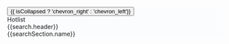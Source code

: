
<div class="container-fluid" style="background-color:rgba(243, 247, 250, 0.315)">    
    <div class="total-frame">
        <div class="sidebar-frame" [class.collapse]="isCollapsed" >
            <div class="sidebar-header-frame">
                <button (click)="isCollapsed=!isCollapsed" class="collapse-button btn btn-sm "> <mat-icon style="color:black;">{{
                    isCollapsed ? 'chevron_right' : 'chevron_left'}}</mat-icon></button>
            </div>
           <!--Sidebar wrapper-->
            <div class="sidebar-content" [@fadeCollapse]="isCollapsed ? 'collapse' : 'open'">
                <div class="card cbp-left-card-main">
                    <div class="card-header cbp-dhs-toolbar-header">
                      Hotlist
                    </div>
                    <div class="hotlist-section" *ngFor="let search of hotList">
                        <div class="header">
                            {{search.header}}
                        </div>
                        <div class="section">
                            <div class="section-link" *ngFor="let searchSection of search.searches" (click)="submitSearch(searchSection.search)">
                                {{searchSection.name}}
                            </div>
                        </div>
                    </div>
                        <!-- <p class="ms-3 mb-0 pb-0 mt-2" style="font-weight: bold;"> Applications</p> -->
                        <!-- <div class="card m-3 mt-1" >
                            <ul class="list-group list-group-flush">
                                <li class="list-group-item">
                                    <div class="row">
                                        <div class="col-8">
                                            Unassigned
                                        </div>
                                        <div class="col cbp-left-card-content">
                                            <span class="cbp-left-card-stats">31</span>
                                        </div>
                                    </div>
                                </li> 
                                <li class="list-group-item">
                                    <div class="row">
                                        <div class="col-8">
                                            Assigned to me
                                        </div>
                                        <div class="col cbp-left-card-content">
                                            <span class="cbp-left-card-stats">12</span>
                                        </div>
                                    </div>
                                </li> 
                                <li class="list-group-item">
                                    <div class="row">
                                        <div class="col-8">
                                            Not Processed
                                        </div>
                                        <div class="col cbp-left-card-content">
                                            <span class="cbp-left-card-stats">20</span>
                                        </div>
                                    </div>
                                </li> 
                                <li class="list-group-item">
                                    <div class="row">
                                        <div class="col-9">
                                            Certified
                                        </div>
                                        <div class="col cbp-left-card-content">
                                            <span class="cbp-left-card-stats">50</span>
                                        </div>
                                    </div>
                                </li> 
                            </ul>
                        </div> -->
                  </div>
             <!--   <div class="card cbp-left-card-main" >
                    <div class="card-header cbp-dhs-toolbar-header">
                      Navigation
                    </div>
                    <ul class="list-group list-group-flush">

                        <li class="list-group-item nav-link" routerLink="home" style="cursor: pointer;">
                            <div class="row pt-1 pb-1">
                                <div class="col-9">
                                    <a>
                                        <svg xmlns="http://www.w3.org/2000/svg" width="16" height="16" fill="currentColor" class="bi bi-house-door" viewBox="0 0 18 18">
                                            <path d="M8.354 1.146a.5.5 0 0 0-.708 0l-6 6A.5.5 0 0 0 1.5 7.5v7a.5.5 0 0 0 .5.5h4.5a.5.5 0 0 0 .5-.5v-4h2v4a.5.5 0 0 0 .5.5H14a.5.5 0 0 0 .5-.5v-7a.5.5 0 0 0-.146-.354L13 5.793V2.5a.5.5 0 0 0-.5-.5h-1a.5.5 0 0 0-.5.5v1.293zM2.5 14V7.707l5.5-5.5 5.5 5.5V14H10v-4a.5.5 0 0 0-.5-.5h-3a.5.5 0 0 0-.5.5v4z"/>
                                          </svg>
                                        Home</a>
                                </div>
                                <div class="col cbp-left-card-content">
                                     
                                </div>
                            </div>
                        </li> 

                        <li class="list-group-item nav-link"  routerLink="countries" style="cursor: pointer;">
                            <div class="row pt-1 pb-1">
                                <div class="col-9">
                                    <a>
                                        <svg xmlns="http://www.w3.org/2000/svg" width="16" height="16" fill="currentColor" class="bi bi-globe-americas" viewBox="0 0 18 18">
                                            <path d="M8 0a8 8 0 1 0 0 16A8 8 0 0 0 8 0M2.04 4.326c.325 1.329 2.532 2.54 3.717 3.19.48.263.793.434.743.484q-.121.12-.242.234c-.416.396-.787.749-.758 1.266.035.634.618.824 1.214 1.017.577.188 1.168.38 1.286.983.082.417-.075.988-.22 1.52-.215.782-.406 1.48.22 1.48 1.5-.5 3.798-3.186 4-5 .138-1.243-2-2-3.5-2.5-.478-.16-.755.081-.99.284-.172.15-.322.279-.51.216-.445-.148-2.5-2-1.5-2.5.78-.39.952-.171 1.227.182.078.099.163.208.273.318.609.304.662-.132.723-.633.039-.322.081-.671.277-.867.434-.434 1.265-.791 2.028-1.12.712-.306 1.365-.587 1.579-.88A7 7 0 1 1 2.04 4.327Z"/>
                                        </svg>
                                      G2G Network Overview</a>
                                </div>
                                <div class="col cbp-left-card-content">
                                
                                </div>
                            </div>
                        </li>
                            
                        <li class="list-group-item nav-link"  routerLink="companies"  style="cursor: pointer;">
                            <div class="row pt-1 pb-1">
                                <div class="col-9">
                                    <a>
                                        <svg xmlns="http://www.w3.org/2000/svg" width="16" height="16" fill="currentColor" class="bi bi-search" viewBox="0 0 18 18">
                                            <path d="M11.742 10.344a6.5 6.5 0 1 0-1.397 1.398h-.001q.044.06.098.115l3.85 3.85a1 1 0 0 0 1.415-1.414l-3.85-3.85a1 1 0 0 0-.115-.1zM12 6.5a5.5 5.5 0 1 1-11 0 5.5 5.5 0 0 1 11 0"/>
                                        </svg>
                                        Search Companies</a>
                                </div>
                                <div class="col cbp-left-card-content">
                                     
                                </div>
                            </div>
                        </li>

                        <li class="list-group-item nav-link"  routerLink="mra-requests"  style="cursor: pointer;">
                            <div class="row pt-1 pb-1">
                                <div class="col-9">
                                    <a>
                                        <svg xmlns="http://www.w3.org/2000/svg" width="16" height="16" fill="currentColor" class="bi bi-stickies" viewBox="0 0 18 18">
                                            <path d="M1.5 0A1.5 1.5 0 0 0 0 1.5V13a1 1 0 0 0 1 1V1.5a.5.5 0 0 1 .5-.5H14a1 1 0 0 0-1-1z"/>
                                            <path d="M3.5 2A1.5 1.5 0 0 0 2 3.5v11A1.5 1.5 0 0 0 3.5 16h6.086a1.5 1.5 0 0 0 1.06-.44l4.915-4.914A1.5 1.5 0 0 0 16 9.586V3.5A1.5 1.5 0 0 0 14.5 2zM3 3.5a.5.5 0 0 1 .5-.5h11a.5.5 0 0 1 .5.5V9h-4.5A1.5 1.5 0 0 0 9 10.5V15H3.5a.5.5 0 0 1-.5-.5zm7 11.293V10.5a.5.5 0 0 1 .5-.5h4.293z"/>
                                          </svg>
                                        Search MRA Requests</a>
                                </div>
                                <div class="col cbp-left-card-content">
                                     
                                </div>
                            </div>
                        </li>
                        <li class="list-group-item nav-link"  routerLink="placeholder"  style="cursor: pointer;">
                            <div class="row pt-1 pb-1">
                                <div class="col-9">
                                    <a>
                                        <svg xmlns="http://www.w3.org/2000/svg" width="16" height="16" fill="currentColor" class="bi bi-stickies" viewBox="0 0 18 18">
                                            <path d="M1.5 0A1.5 1.5 0 0 0 0 1.5V13a1 1 0 0 0 1 1V1.5a.5.5 0 0 1 .5-.5H14a1 1 0 0 0-1-1z"/>
                                            <path d="M3.5 2A1.5 1.5 0 0 0 2 3.5v11A1.5 1.5 0 0 0 3.5 16h6.086a1.5 1.5 0 0 0 1.06-.44l4.915-4.914A1.5 1.5 0 0 0 16 9.586V3.5A1.5 1.5 0 0 0 14.5 2zM3 3.5a.5.5 0 0 1 .5-.5h11a.5.5 0 0 1 .5.5V9h-4.5A1.5 1.5 0 0 0 9 10.5V15H3.5a.5.5 0 0 1-.5-.5zm7 11.293V10.5a.5.5 0 0 1 .5-.5h4.293z"/>
                                          </svg>
                                        Open Company Model</a>
                                </div>
                                <div class="col cbp-left-card-content">
                                     
                                </div>
                            </div>
                        </li>

                        <li class="list-group-item nav-link"  routerLink="addUpdateCompanies" style="cursor: pointer;">
                            <div class="row pt-1 pb-1">
                                <div class="col-9">
                                    <a>
                                        <svg xmlns="http://www.w3.org/2000/svg" width="16" height="16" fill="currentColor" class="bi bi-building-fill-gear" viewBox="0 0 18 18">
                                            <path d="M2 1a1 1 0 0 1 1-1h10a1 1 0 0 1 1 1v7.256A4.5 4.5 0 0 0 12.5 8a4.5 4.5 0 0 0-3.59 1.787A.5.5 0 0 0 9 9.5v-1a.5.5 0 0 0-.5-.5h-1a.5.5 0 0 0-.5.5v1a.5.5 0 0 0 .5.5h1a.5.5 0 0 0 .39-.187A4.5 4.5 0 0 0 8.027 12H6.5a.5.5 0 0 0-.5.5V16H3a1 1 0 0 1-1-1zm2 1.5v1a.5.5 0 0 0 .5.5h1a.5.5 0 0 0 .5-.5v-1a.5.5 0 0 0-.5-.5h-1a.5.5 0 0 0-.5.5m3 0v1a.5.5 0 0 0 .5.5h1a.5.5 0 0 0 .5-.5v-1a.5.5 0 0 0-.5-.5h-1a.5.5 0 0 0-.5.5m3.5-.5a.5.5 0 0 0-.5.5v1a.5.5 0 0 0 .5.5h1a.5.5 0 0 0 .5-.5v-1a.5.5 0 0 0-.5-.5zM4 5.5v1a.5.5 0 0 0 .5.5h1a.5.5 0 0 0 .5-.5v-1a.5.5 0 0 0-.5-.5h-1a.5.5 0 0 0-.5.5M7.5 5a.5.5 0 0 0-.5.5v1a.5.5 0 0 0 .5.5h1a.5.5 0 0 0 .5-.5v-1a.5.5 0 0 0-.5-.5zm2.5.5v1a.5.5 0 0 0 .5.5h1a.5.5 0 0 0 .5-.5v-1a.5.5 0 0 0-.5-.5h-1a.5.5 0 0 0-.5.5M4.5 8a.5.5 0 0 0-.5.5v1a.5.5 0 0 0 .5.5h1a.5.5 0 0 0 .5-.5v-1a.5.5 0 0 0-.5-.5z"/>
                                            <path d="M11.886 9.46c.18-.613 1.048-.613 1.229 0l.043.148a.64.64 0 0 0 .921.382l.136-.074c.561-.306 1.175.308.87.869l-.075.136a.64.64 0 0 0 .382.92l.149.045c.612.18.612 1.048 0 1.229l-.15.043a.64.64 0 0 0-.38.921l.074.136c.305.561-.309 1.175-.87.87l-.136-.075a.64.64 0 0 0-.92.382l-.045.149c-.18.612-1.048.612-1.229 0l-.043-.15a.64.64 0 0 0-.921-.38l-.136.074c-.561.305-1.175-.309-.87-.87l.075-.136a.64.64 0 0 0-.382-.92l-.148-.045c-.613-.18-.613-1.048 0-1.229l.148-.043a.64.64 0 0 0 .382-.921l-.074-.136c-.306-.561.308-1.175.869-.87l.136.075a.64.64 0 0 0 .92-.382zM14 12.5a1.5 1.5 0 1 0-3 0 1.5 1.5 0 0 0 3 0"/>
                                        </svg>
                                        Add/Update Companies</a>
                                </div>
                                <div class="col cbp-left-card-content">
                                     
                                </div>
                            </div>
                        </li> 


                      <li class="list-group-item bg-light">
                        <span class="float-right">
                        </span>

                      </li>
                    </ul>
                  </div>
                -->

                <div class="card mt-3 cbp-left-card-main" *ngIf="currentRoute!=='/main/mra-requests'">
                    <div class="card-header cbp-dhs-toolbar-header">
                        Search Companies
                    </div>
                    <div class="search-parameters-cmpny">
                        <mat-form-field class="search-form-field" >
                            <mat-label>Company Name</mat-label>
                            <input matInput type="text" [(ngModel)]="searchParameters.company">
                        </mat-form-field>
                        <mat-form-field class="search-form-field">
                            <mat-label>TIN</mat-label>
                            <input matInput type="text" [(ngModel)]="searchParameters.tin">
                        </mat-form-field>
                        <mat-form-field class="search-form-field" >
                            <mat-label>MRA Request Statuses</mat-label>
                            <mat-select [formControl]="statusesForm" multiple>
                                <mat-option *ngFor="let mraRequestStatus of MRAList"
                                    [value]="mraRequestStatus.value">{{mraRequestStatus.name}}</mat-option>
                            </mat-select>
                        </mat-form-field>
                        <mat-form-field class="search-form-field">
                            <mat-label>From Country</mat-label>
                            <mat-select [formControl]="countriesForm" multiple>
                                <mat-option *ngFor="let country of mainCountries" [value]="country.code">
                                    <span *ngIf="country.name.length>2" class="flag-input fi fi-{{country.code?.toLowerCase()}}"></span>
                                    {{country.name}}
                                </mat-option>
                            </mat-select>
                        </mat-form-field>
                        <form [formGroup]="updatedDateRangeForm" class="search-form-field">
                            <mat-form-field class="search-form-field-date">
                              <mat-label>Enter the updated date range</mat-label>
                              <mat-date-range-input [rangePicker]="updatedPicker">
                                <input matStartDate formControlName="start" placeholder="Start date">
                                <input matEndDate formControlName="end" placeholder="End date">
                              </mat-date-range-input>
                              <mat-hint>MM/DD/YYYY – MM/DD/YYYY</mat-hint>
                              <mat-datepicker-toggle matIconSuffix [for]="updatedPicker"></mat-datepicker-toggle>
                              <mat-date-range-picker #updatedPicker></mat-date-range-picker>
                            </mat-form-field>
                          </form>
                          <form  [formGroup]="approvedDateRangeForm" class="search-form-field">
                            <mat-form-field class="search-form-field-date">
                              <mat-label>Enter the approved date range</mat-label>
                              <mat-date-range-input [rangePicker]="approvedPicker">
                                <input matStartDate formControlName="start" placeholder="Start date">
                                <input matEndDate formControlName="end" placeholder="End date">
                              </mat-date-range-input>
                              <mat-hint>MM/DD/YYYY – MM/DD/YYYY</mat-hint>
                              <mat-datepicker-toggle matIconSuffix [for]="approvedPicker"></mat-datepicker-toggle>
                              <mat-date-range-picker #approvedPicker></mat-date-range-picker>
                            </mat-form-field>
                          </form>
                        <div class="row px-2 specialStyle">  
                            <div class="col std-btn">
                                <button mat-stroked-button color="basic" class="w-100 mb-2" (click)="clearSearch('company')">Clear</button>
                            </div>
                            <div class="col std-btn">
                                <button mat-raised-button color="primary" class="w-100 mb-2" (click)="startSearch('company')">Search</button>
                            </div>
                        </div>
                    </div>
                </div>


                <div class="card mt-3 cbp-left-card-main" *ngIf="currentRoute!=='/main/companies'">
                    <div class="card-header cbp-dhs-toolbar-header">
                        Search MRA Requests
                    </div>
                    <div class="search-parameters">
                        <mat-form-field class="search-form-field">
                            <mat-label>MRA Request ID</mat-label>
                            <input matInput type="text" [(ngModel)]="searchParameters.request_id">
                        </mat-form-field>
                        <mat-form-field class="search-form-field">
                            <mat-label>Company Name</mat-label>
                            <input matInput type="text" [(ngModel)]="searchParameters.company">
                        </mat-form-field>
                        <mat-form-field class="search-form-field">
                            <mat-label>MRA Request Statuses</mat-label>
                            <mat-select [formControl]="statusesForm" multiple [panelWidth]="''">
                                <mat-option *ngFor="let mraRequestStatus of MRAList"
                                    [value]="mraRequestStatus.value">{{mraRequestStatus.name}}</mat-option>
                            </mat-select>
                        </mat-form-field>
                        <mat-form-field class="search-form-field">
                            <mat-label>From Country</mat-label>
                            <mat-select [formControl]="countriesForm" multiple [panelWidth]="''">
                                <mat-option *ngFor="let country of mainCountries" [value]="country.code">
                                    <span *ngIf="country.name.length>2"
                                        class="flag-input fi fi-{{country.code.toLowerCase()}}"></span>
                                    {{country.name}}</mat-option>
                            </mat-select>
                        </mat-form-field>
                        <form [formGroup]="updatedDateRangeForm" class="search-form-field">
                            <mat-form-field  class="search-form-field-date">
                              <mat-label>Enter the updated date range</mat-label>
                              <mat-date-range-input [rangePicker]="updatedPicker">
                                <input matStartDate formControlName="start" placeholder="Start date">
                                <input matEndDate formControlName="end" placeholder="End date">
                              </mat-date-range-input>
                              <mat-hint>MM/DD/YYYY – MM/DD/YYYY</mat-hint>
                              <mat-datepicker-toggle matIconSuffix [for]="updatedPicker"></mat-datepicker-toggle>
                              <mat-date-range-picker #updatedPicker></mat-date-range-picker>
                            </mat-form-field>
                          </form>
                          <form [formGroup]="approvedDateRangeForm"  class="search-form-field">
                            <mat-form-field  class="search-form-field-date">
                              <mat-label>Enter the approved date range</mat-label>
                              <mat-date-range-input [rangePicker]="approvedPicker">
                                <input matStartDate formControlName="start" placeholder="Start date">
                                <input matEndDate formControlName="end" placeholder="End date">
                              </mat-date-range-input>
                              <mat-hint>MM/DD/YYYY – MM/DD/YYYY</mat-hint>
                              <mat-datepicker-toggle matIconSuffix [for]="approvedPicker"></mat-datepicker-toggle>
                              <mat-date-range-picker #approvedPicker></mat-date-range-picker>
                            </mat-form-field>
                          </form>
                        <div class="row px-2 specialStyle">  
                            <div class="col std-btn">
                                <button mat-stroked-button color="basic" class="w-100 mb-2" (click)="clearSearch('mra-request')">Clear</button>
                            </div>
                            <div class="col std-btn">
                                <button mat-raised-button color="primary" class="w-100 mb-2" (click)="startSearch('mra-request')">Search</button>
                            </div>
                        </div>
                        <!-- <button mat-button color="primary" class="w-75"
                            (click)="openAdvanceSearchDialogDialog()">Advanced Search</button> -->
                    </div>
                </div>
           
            <!--End of wrapper-->
        </div>
        </div>
        <div class="content-frame" > <!-- [ngClass]="{'col-9' : currentRoute === 'AddUpdateCompanies'}"  -->
           <router-outlet></router-outlet>
            <!--     

            <ng-container *ngIf="currentRoute === 'Companies'">
                <app-company-full-view [searchItems]="searchParameters"></app-company-full-view>
            </ng-container>

            <ng-container *ngIf="currentRoute === 'Countries'">
                    <app-companies-view></app-companies-view>
            </ng-container>
          
            <ng-container *ngIf="currentRoute === 'AddUpdateCompanies'"> 
                <app-add-update-companies-dlg></app-add-update-companies-dlg> 
            </ng-container>

            <ng-container *ngIf="currentRoute === 'userHome'"> 
                <app-home></app-home> 
            </ng-container>
             -->

        </div>

    </div>
</div>

































.search-form-field {
  margin:1em 0.5em 0 0.5em;
  width: 90%;
}
.search-form-field-date {
  width: 100%;
}
.total-frame {
  display: flex;
}
.sidebar-frame {
  flex: 1.5; 
  display: flex;
  flex-direction: column;
  height: 100%;
  transition: all 0.5s ease-in-out;
}
.sidebar-header-frame {
  flex: 1; 
  height: 1em;
}
.sidebar-frame.collapse {
  flex: 0; 
}
.sidebar-content {
  flex: 19;
  transition: opacity 0.5s ease-in-out;
}
.sidebar-content.open {
  opacity: 1;
}
.sidebar-content.collapse {
  opacity: 0;
}
.collapse-button {
  flex: 0; 
  float: right;
}
.content-frame {
  flex: 7;
  overflow-x: hidden;
}
.widget-card {
    box-shadow: 2px 2px 4px 1px rgba(0, 0, 0, 0.1);
    }
    body {
        min-height: 100vh;
        min-height: -webkit-fill-available;
      }
      
      html {
        height: -webkit-fill-available;
      }
      
      main {
        height: 100vh;
        height: -webkit-fill-available;
        max-height: 100vh;
        overflow-x: auto;
        overflow-y: hidden;
      }
      
      .dropdown-toggle { outline: 0; }
      
      .btn-toggle {
        padding: .25rem .5rem;
        font-weight: 600;
        color: var(--bs-emphasis-color);
        background-color: transparent;
      }
      .btn-toggle:hover,
      .btn-toggle:focus {
        color: rgba(var(--bs-emphasis-color-rgb), .85);
        background-color: var(--bs-tertiary-bg);
      }
       
      
      .btn-toggle[aria-expanded="true"] {
        color: rgba(var(--bs-emphasis-color-rgb), .85);
      }
      .btn-toggle[aria-expanded="true"]::before {
        transform: rotate(90deg);
      }
      
      .btn-toggle-nav a {
        padding: .1875rem .5rem;
        margin-top: .125rem;
        margin-left: 1.25rem;
      }
      .btn-toggle-nav a:hover,
      .btn-toggle-nav a:focus {
        background-color: var(--bs-tertiary-bg);
      }
      
      .scrollarea {
        overflow-y: auto;
      }
    
      .btn-nav-selected {
        background-color: rgba(13, 110, 253, 1);
        color: white !important;
      }
      
      
      .linkactive{
        color: black;
      background-color: rgb(216, 232, 248) !important; 
      }
      .linkactive:hover {
        color: black;
        background-color: rgb(216, 232, 248);
      }
      .linkactive:focus {
        color: black;
        background-color: rgb(216, 232, 248) !important;
      }
    
      .navbar-svg-icon {
        position:relative;
        top:-2px;
        margin-right: 5px
    }
    
    .navbar-svg-icon-inactive {
      position:relative; 
      margin-right: 5px
    }
    
    .btn-filter {
        box-shadow: 2px 2px 4px rgba(0, 0, 0, 0.1);
       ;
    }
    
    .navbar-btn-hover:hover {
      background-color: rgb(225, 236, 247);
      color:black !important;
      border-radius: 5px;  
    }
    .navbar-btn-hover:focus {
      background-color: rgb(225, 236, 247);
      color:black !important;
      border-radius: 5px;  
    }
    
    .link-hover:hover {
      background-color: rgb(225, 242, 247);
      border-radius: 5px;  
    }
    
    
    .btn-filter:hover {
       color: rgb(8, 67, 230);
    }
    
    mat-sidenav {
      width: 350px;
    }
    
    .card-hdr-class {
      background: linear-gradient( to right , rgb(236, 238, 240), rgb(255, 255, 255));
    }
    
    .example-accordion {
      display: block;
      max-width: 500px;
    }
    
    .example-accordion-item {
      display: block;
      border: solid 1px #ccc;
    }
    
    .example-accordion-item + .example-accordion-item {
      border-top: none;
    }
    
    .example-accordion-item-header {
      display: flex;
      align-content: center;
      justify-content: space-between;
    }
    
    .example-accordion-item-description {
      font-size: 0.85em;
      color: #999;
    }
    
    .example-accordion-item-header,
    .example-accordion-item-body {
      padding: 16px;
    }
    
    .example-accordion-item-header:hover {
      cursor: pointer;
      background-color: #eee;
    }
    
    .example-accordion-item:first-child {
      border-top-left-radius: 4px;
      border-top-right-radius: 4px;
    }
    
    .example-accordion-item:last-child {
      border-bottom-left-radius: 4px;
      border-bottom-right-radius: 4px;
    }


    .cbp-dhs-toolbar-header {
      background-color: rgb(0,60,100);
      color: white;
      padding-top: 10px;
      font-size: large;
      border-radius: 5px;
    }

    .cbp-left-card-content {
      text-align: end;
    }
    .cbp-left-card-main {
      box-shadow: 0px 0px  3px rgba(142, 153, 163, 0.4); 
      border-color: rgb(142, 153, 163);
    }
    .cbp-left-card-stats {
      background-color: rgb(0, 60, 110);
      color: white;
      border-radius: 5px;
      padding: 5px 7px 5px 7px;
    }

    .cbp-input-ctrl {
        border: 1px solid rgb(148,169,193);
    }

    .nav-link:hover {
      background-color: rgba(0, 60, 110, 0.10);
      color: rgb(0, 60, 110);
      font-weight: bold;
    }

    //companies search params
    .search-parameters-cmpny {
      display: flex;
      flex-direction: column;
      align-items: center;
    }
    .search-parameters {
      display: flex;
      flex-direction: column;
      align-items: center;
    }
    .specialStyle {
      margin-top: .5rem;
      margin-bottom: .5rem;
    }
    .card {
      margin-bottom: 1rem;
    }
    .std-btn {
      width: 10rem;
    }
    .hotlist-section {
      padding: 0.25em; 
      font-size: 1em;
      border: 2px solid black;
      border-radius: 3px ;
    }
    .hotlist-section>.header {
      font-weight: 550;
    }
    .hotlist-section>.section {
    }
    .hotlist-section>.section>.section-link {
      font-size: 1.1em;
      font-weight: 550; 
      color: rgb(0, 30, 128);
      white-space: nowrap;
    }
    .hotlist-section>.section>.section-link:hover {
      cursor: pointer; 
      font-weight: 650; 
    }



















    import { Component } from '@angular/core';
import { BackendapiService } from '../backendapi.service';
import { Task, DB_Country, } from '../dashboard-view/dashboard-view.component';
import { MainAdvanceSearchDlgComponent } from '../main-advance-search-dlg/main-advance-search-dlg.component';
import { AddUpdateCompaniesDlgComponent } from '../add-update-companies-dlg/add-update-companies-dlg.component';
import {
	MatDialog, MatDialogRef, MAT_DIALOG_DATA, MatDialogConfig,
	MatDialogActions,
	MatDialogClose,
	MatDialogContent,
	MatDialogTitle,
} from '@angular/material/dialog';
import { searchRecord } from '../company-full-view/company-full-view.component';
import { NavigationEnd, Router } from '@angular/router';
import { MRAList } from '../mra-request-full-view/mra-request-full-view.component';
import { FormBuilder, FormControl, FormGroup } from '@angular/forms';
import { UtilsService } from '../services/utils.service';
import { MRARequestCompanyTotalPayload, Country, MRARequestStatusInput } from '../mra-request-full-view/mra-request-types';
import { LoadingService } from '../services/loading.service';
import { filter } from 'rxjs';
import { animate, state, style, transition, trigger } from '@angular/animations';

//companies imports
import { CompanyFilterTotalPayload } from '../company-full-view/companies-types'
import { compileNgModule } from '@angular/compiler';
import { HotlistSearchEntry } from './main-view-types';
import { hotlistItems } from './main-view-models';
import { fadeCollapse } from '../utils/animations';

@Component({
	selector: 'app-main-view',
	animations: [
		fadeCollapse
	],
	templateUrl: './main-view.component.html',
	styleUrls: ['./main-view.component.scss']
})
export class MainViewComponent {
	MRAList = MRAList;
	statusesForm = new FormControl();
	countriesForm = new FormControl();
	searchParameters: any = {
		request_id: '',
		company: '',
		tin: '',
		countries: [],
		status: [],
		updated_date: { start: null, end: null },
		approved_date: { start: null, end: null }
	};

	hotList: HotlistSearchEntry[] = hotlistItems;

	dialogRef: any;
	advanceSearchDialog!: MatDialogRef<MainAdvanceSearchDlgComponent>;
	dlgCloseStatus = '';
	isCollapsed = false;
	updatedDateRangeForm: FormGroup = new FormGroup({
		start: new FormControl<Date | null>(null),
		end: new FormControl<Date | null>(null)
	});;
	approvedDateRangeForm: FormGroup = new FormGroup({
		start: new FormControl<Date | null>(null),
		end: new FormControl<Date | null>(null)
	});;

	submitSearch(type: string) {
		switch (type) {
			case 'company-1':
			case 'mra-request-1':
				// they're both about searching for the statuses
				let pending_statuses = MRAList.filter((status: MRARequestStatusInput) => {
					return status.class == 'pending'
				}).map((status: MRARequestStatusInput) => {
					return status.value
				}) || []
				this.searchParameters.status = pending_statuses
				this.statusesForm.setValue(pending_statuses)
				// going for dates that were last updated
				let today = new Date (); 
				let yesterday = new Date(today);
				yesterday.setDate(today.getDate() - 1); // binded to yesterday
				this.updatedDateRangeForm.get('start')?.setValue(yesterday);
				break;
			case 'company-2':
			case 'mra-request-2':
				// they're both about clearing the forms 
				this.clearSearch('');
				break;
		}
		// navigates according to type
		if (type.includes('company')) {
			this.startSearch('company')
		}
		else {
			this.startSearch('mra-request')
		}
	}
	openAdvanceSearchDialogDialog() {
		this.advanceSearchDialog = this.dialogModel.open(MainAdvanceSearchDlgComponent, {
			height: '600px',
			width: '800px',
			data: { countryName: 'None', closeStatus: this.dlgCloseStatus }
		});
		this.advanceSearchDialog.afterClosed().subscribe(result => {
			console.log(`Dialog result: ${result}`);
			console.log(this.dlgCloseStatus);
		});
	}
	mainCountries: Country[] = []
	currentRoute: string = '';
	constructor(public dialogModel: MatDialog,
		public dialog: MatDialog,
		private loading: LoadingService,
		private backendApi: BackendapiService, private router: Router, private fb: FormBuilder, private utils: UtilsService) {

	}

	ngOnInit() {
		this.updatedDateRangeForm.valueChanges.subscribe((newDate) => {
			this.searchParameters.updated_date = newDate;
		})
		this.approvedDateRangeForm.valueChanges.subscribe((newDate) => {
			this.searchParameters.approved_date = newDate;
		})
		this.statusesForm.valueChanges.subscribe((status) => {
			this.searchParameters.status = status || []
		})
		this.countriesForm.valueChanges.subscribe((countries) => {
			this.searchParameters.countries = countries || []
		})
		this.router.events
			.pipe(
				filter((event): event is NavigationEnd => event instanceof NavigationEnd)
			)
			.subscribe((route: NavigationEnd) => {
				console.log("route currently: ", route);
				this.currentRoute = route.url;
			})
		// waits until a token is found to embed
		this.backendApi.tokenFound.subscribe((found: boolean) => {
			if (found) {
				this.backendApi.getAEOProfiles().subscribe((data: any) => {
					const aeoData = data?.aeoPrflList;
					if (aeoData) {
						this.mainCountries = aeoData.map((country: any) => {
							return {
								name: this.utils.translateCodeToCountry(country.cntryCd),
								code: country.cntryCd
							}
						})
						let aeoProfiles = aeoData.map((aeoProfile: any) => {
							return {
								name: this.utils.translateCodeToCountry(aeoProfile.cntryCd),
								ctryIsoCd: aeoProfile.cntryCd,
								selected: false, //selected ? false : true,
								cmplncBasedPgm: aeoProfile.cmplncBasedPgm,
								securityBasedPgm: aeoProfile.securityBasedPgm,
								nbrOfMbrs: aeoProfile.nbrOfMbrs,
								pgmCd: aeoProfile.pgmNm,
								ctryAgncCd: aeoProfile.cntryAgncNm,
								yearMraPgmEst: aeoProfile.yearAeoPgmEst,
								mraPrtnrList: aeoProfile.mraPrtnrList,
								jwpPrtnrList: aeoProfile.jwpPrtnrList,
							}
						})
						this.loading.aeoProfiles.next(aeoProfiles);
						console.log(this.mainCountries);
						this.backendApi.availableCountries.next(this.mainCountries)
					}
				});
			}
		})



	}

	allComplete: boolean = false;

	addUpdateCompaniesDlg!: MatDialogRef<AddUpdateCompaniesDlgComponent>;
	openAddUpdateCompaniesDialog() {
		this.addUpdateCompaniesDlg = this.dialogModel.open(AddUpdateCompaniesDlgComponent, {
			height: '800px',
			width: '1200px',
			data: { companyName: '', countryName: '', closeStatus: this.dlgCloseStatus }
		});
		this.addUpdateCompaniesDlg.afterClosed().subscribe(result => {
			console.log(`Dialog result: ${result}`);
			console.log(this.dlgCloseStatus);
		});
	}

	viewAddUpdateCompaniesDialog() {

	}

	clearSearch(searchMode: string) {

		this.searchParameters = {
			request_id: '',
			company: '',
			tin: '',
			countries: [],
			status: [],
			updated_date: { start: null, end: null }
		}
		// resetting the form
		this.statusesForm.reset();
		this.countriesForm.reset();
		this.updatedDateRangeForm.reset();
		this.approvedDateRangeForm.reset();
	}

	startSearch(searchType: string) {
		// navigates first before updating 
		if (searchType === 'mra-request' && this.router.url !== '/main/mra-requests') {
			this.router.navigate(['/main/mra-requests'])
		}
		else if (searchType === 'company' && this.router.url !== '/main/companies') {
			this.router.navigate(['/main/companies'])
		}
		//set search data
		//Company Name
		switch (searchType) {
			case 'mra-request':
				const filter: MRARequestCompanyTotalPayload = {
					mraRqstCmpny: {
						cmpnyNm: this.searchParameters.company,
						mraRqstId: this.searchParameters.request_id,
						tin: this.searchParameters.tin,
						updtDttm: this.searchParameters.updated_date.start ? this.utils.dateSearchInput.format(this.searchParameters.updated_date.start) : '', // probably the start of time 
						updtDttmEnd: this.searchParameters.updated_date.end ? this.utils.dateSearchInput.format(this.searchParameters.updated_date.end) : this.utils.dateSearchInput.format(new Date()),  // today's date
						apprvlStusDttm: this.searchParameters.approved_date.start ? this.utils.dateSearchInput.format(this.searchParameters.approved_date.start) : '', // probably the start of time 
						apprvlStusDttmEnd: this.searchParameters.approved_date.end ? this.utils.dateSearchInput.format(this.searchParameters.approved_date.end) : this.utils.dateSearchInput.format(new Date()),  // today's date
						apprvlStusCd: this.searchParameters.status.length > 0 && this.searchParameters.status.length !== 3 ? this.searchParameters.status[0] : '',
					},
					mraRqstCmpnyLoc: {
						cntryCd: this.searchParameters.countries.length > 0 ? this.searchParameters.countries[0] : undefined,
					}
				}
				this.loading.searchFilter.next(filter);
				break;
			case 'company':
				const company: CompanyFilterTotalPayload = {
					searchRequest: {
						cmpny: {
							cmpnyNm: this.searchParameters.company,
							tin: this.searchParameters.tin,
							updtDttm: this.searchParameters.updated_date.start ? this.utils.dateSearchInput.format(this.searchParameters.updated_date.start) : '', // probably the start of time 
							updtDttmEnd: this.searchParameters.updated_date.end ? this.utils.dateSearchInput.format(this.searchParameters.updated_date.end) : this.utils.dateSearchInput.format(new Date()),  // today's date
							apprvlStusDttm: this.searchParameters.approved_date.start ? this.utils.dateSearchInput.format(this.searchParameters.approved_date.start) : '', // probably the start of time 
							apprvlStusDttmEnd: this.searchParameters.approved_date.end ? this.utils.dateSearchInput.format(this.searchParameters.approved_date.end) : this.utils.dateSearchInput.format(new Date()),  // today's date
							apprvlStusCd: this.searchParameters.status.length > 0 && this.searchParameters.status.length !== 3 ? this.searchParameters.status[0] : '',
						},
						cmpnyLoc: {
							cntryCd: this.searchParameters.countries.length > 0 ? this.searchParameters.countries[0] : undefined,
						}
					}
				}
				this.loading.companiesFilter.next(company)
				break;
		}

	}

}









import { HotlistSearchEntry } from "./main-view-types";

export let hotlistItems : HotlistSearchEntry [] = [
    {
        header: "Quick Search", 
        searches: [
            {
                search: 'company-2', 
                name: 'Search for All Companies'
            }, 
            {
                search: 'mra-request-1', 
                name: 'Search for Pending MRA Requests for the last 24 Hours'
            },
            {
                search: 'mra-request-2', 
                name: 'Search for All MRA Requests'
            }, 
            
        ]
    }
]
